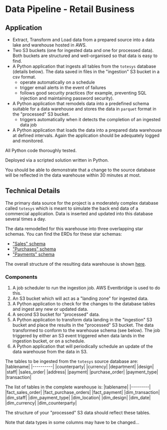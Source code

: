 # Data Pipeline - Retail Business

## Application
- Extract, Transform and Load data from a prepared source into a data lake and warehouse hosted in AWS.
- Two S3 buckets (one for ingested data and one for processed data). Both buckets are structured and well-organised so that data is easy to find.
- A Python application that ingests all tables from the `totesys` database (details below). The data saved in files in the "ingestion" S3 bucket in a csv format.
  - operate automatically on a schedule
  - trigger email alerts in the event of failures
  - follows good security practices (for example, preventing SQL injection and maintaining password security).
- A Python application that remodels data into a predefined schema suitable for a data warehouse and stores the data in `parquet` format in the "processed" S3 bucket.
  - triggers automatically when it detects the completion of an ingested data job
- A Python application that loads the data into a prepared data warehouse at defined intervals. Again the application should be adequately logged and monitored.

All Python code thoroughly tested.

Deployed via a scripted solution written in Python.

You should be able to demonstrate that a change to the source database will be reflected in the data warehouse within 30 minutes at most.

## Technical Details
The primary data source for the project is a moderately complex database called `totesys` which is meant to simulate the back end data of a commercial application. Data is inserted and updated into this database several times a day.


The data remodelled for this warehouse into three overlapping star schemas. You can find the ERDs for these star schemas:
 - ["Sales" schema](https://dbdiagram.io/d/637a423fc9abfc611173f637)
 - ["Purchases" schema](https://dbdiagram.io/d/637b3e8bc9abfc61117419ee)
 - ["Payments" schema](https://dbdiagram.io/d/637b41a5c9abfc6111741ae8)

The overall structure of the resulting data warehouse is shown [here](https://dbdiagram.io/d/637b4c6dc9abfc6111741e65).

### Components
1. A job scheduler to run the ingestion job. AWS Eventbridge is used to do this. 
1. An S3 bucket which will act as a "landing zone" for ingested data.
1. A Python application to check for the changes to the database tables and ingest any new or updated data. 
1. A second S3 bucket for "processed" data.
1. A Python application to transform data landing in the "ingestion" S3 bucket and place the results in the "processed" S3 bucket. The data transformed to conform to the warehouse schema (see below). The job triggered by either an S3 event triggered when data lands in the ingestion bucket, or on a schedule. 
1. A Python application that will periodically schedule an update of the data warehouse from the data in S3.

The tables to be ingested from the `totesys` source database are:
|tablename|
|----------|
|counterparty|
|currency|
|department|
|design|
|staff|
|sales_order|
|address|
|payment|
|purchase_order|
|payment_type|
|transaction|

The list of tables in the complete warehouse is:
|tablename|
|---------|
|fact_sales_order|
|fact_purchase_orders|
|fact_payment|
|dim_transaction|
|dim_staff|
|dim_payment_type|
|dim_location|
|dim_design|
|dim_date|
|dim_currency|
|dim_counterparty|

The structure of your "processed" S3 data should reflect these tables.

Note that data types in some columns may have to be changed...
